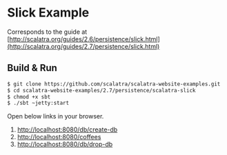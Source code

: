 # Slick Example #

Corresponds to the guide at [http://scalatra.org/guides/2.6/persistence/slick.html](http://scalatra.org/guides/2.7/persistence/slick.html)

## Build & Run ##

```sh
$ git clone https://github.com/scalatra/scalatra-website-examples.git
$ cd scalatra-website-examples/2.7/persistence/scalatra-slick
$ chmod +x sbt
$ ./sbt ~jetty:start
```

Open below links in your browser.

1. [http://localhost:8080/db/create-db](http://localhost:8080/db/create-db)
2. [http://localhost:8080/coffees](http://localhost:8080/coffees)
3. [http://localhost:8080/db/drop-db](http://localhost:8080/db/drop-db)
